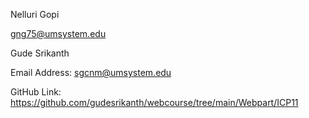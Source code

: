 Nelluri Gopi

gng75@umsystem.edu

Gude Srikanth

Email Address: sgcnm@umsystem.edu

GitHub Link: https://github.com/gudesrikanth/webcourse/tree/main/Webpart/ICP11
